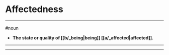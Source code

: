 # Affectedness
---
#noun
- **The state or quality of [[b/_being|being]] [[a/_affected|affected]].**
---
---
